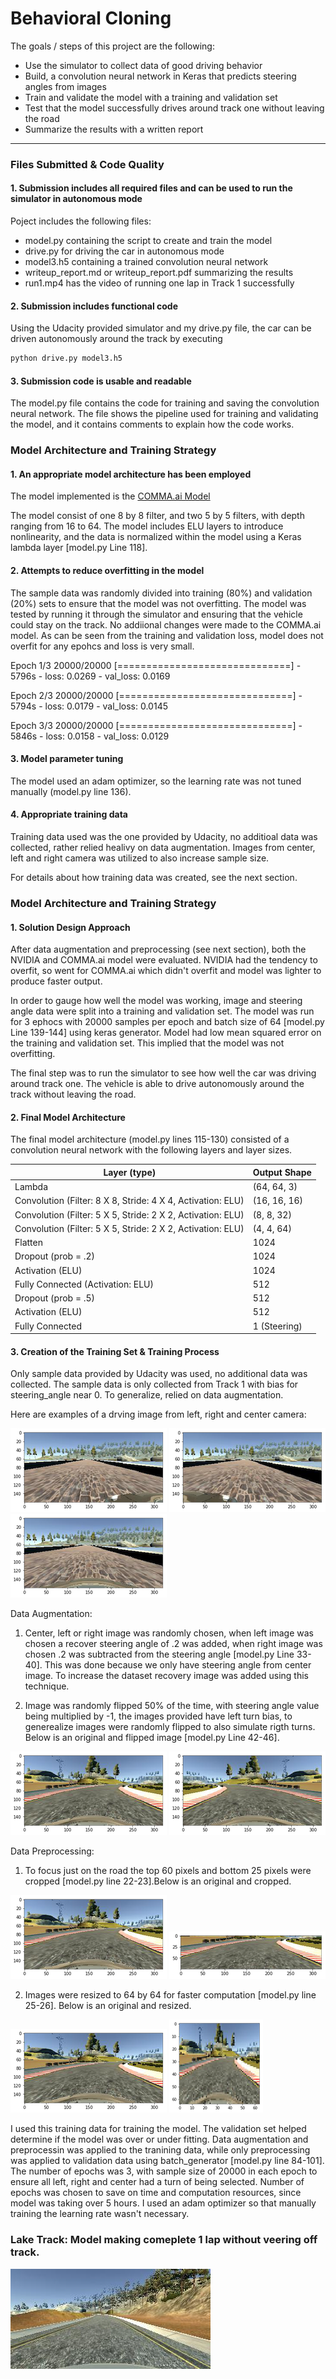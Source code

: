 # **Behavioral Cloning** 

The goals / steps of this project are the following:
* Use the simulator to collect data of good driving behavior
* Build, a convolution neural network in Keras that predicts steering angles from images
* Train and validate the model with a training and validation set
* Test that the model successfully drives around track one without leaving the road
* Summarize the results with a written report

[//]: # (Image References)

[image1]: ./examples/left.png "Left Image"
[image2]: ./examples/right.png "Right Image"
[image3]: ./examples/center.png "Center Image"
[image4]: ./examples/normal.png "Normal Image"
[image5]: ./examples/flipped.png "Flipped Image"
[image9]: ./examples/crop.png "Cropped Image"
[image10]: ./examples/resize.png "Resized Image"

---
### Files Submitted & Code Quality

#### 1. Submission includes all required files and can be used to run the simulator in autonomous mode

Poject includes the following files:
* model.py containing the script to create and train the model
* drive.py for driving the car in autonomous mode
* model3.h5 containing a trained convolution neural network 
* writeup_report.md or writeup_report.pdf summarizing the results
* run1.mp4 has the video of running one lap in Track 1 successfully

#### 2. Submission includes functional code
Using the Udacity provided simulator and my drive.py file, the car can be driven autonomously around the track by executing 
```sh
python drive.py model3.h5
```

#### 3. Submission code is usable and readable

The model.py file contains the code for training and saving the convolution neural network. The file shows the pipeline used for training and validating the model, and it contains comments to explain how the code works.

### Model Architecture and Training Strategy

#### 1. An appropriate model architecture has been employed

The model implemented is the [COMMA.ai Model](https://arxiv.org/abs/1608.01230)

The model consist of one 8 by 8 filter, and two 5 by 5 filters, with depth ranging from 16 to 64. The model includes ELU layers to introduce nonlinearity, and the data is normalized within the model using a Keras lambda layer [model.py  Line 118]. 

#### 2. Attempts to reduce overfitting in the model

The sample data was randomly divided into training (80%) and validation (20%) sets to ensure that the model was not overfitting. The model was tested by running it through the simulator and ensuring that the vehicle could stay on the track. No addiional changes were made to the COMMA.ai model. As can be seen from the training and validation loss, model does not overfit for any epohcs and loss is very small.  

Epoch 1/3
20000/20000 [==============================] - 5796s - loss: 0.0269 - val_loss: 0.0169

Epoch 2/3
20000/20000 [==============================] - 5794s - loss: 0.0179 - val_loss: 0.0145

Epoch 3/3
20000/20000 [==============================] - 5846s - loss: 0.0158 - val_loss: 0.0129

#### 3. Model parameter tuning

The model used an adam optimizer, so the learning rate was not tuned manually (model.py line 136).

#### 4. Appropriate training data

Training data used was the one provided by Udacity, no additioal data was collected, rather relied healivy on data augmentation. Images from center, left and right camera was utilized to also increase sample size. 

For details about how training data was created, see the next section. 

### Model Architecture and Training Strategy

#### 1. Solution Design Approach

After data augmentation and preprocessing (see next section), both the NVIDIA and COMMA.ai model were evaluated. NVIDIA had the tendency to overfit, so went for COMMA.ai which didn't overfit and model was lighter to produce faster output. 

In order to gauge how well the model was working, image and steering angle data were split into a training and validation set. The model was run for 3 ephocs with 20000 samples per epoch and batch size of 64 [model.py Line 139-144] using keras generator. Model had low mean squared error on the training and validation set. This implied that the model was not overfitting. 

The final step was to run the simulator to see how well the car was driving around track one. The vehicle is able to drive autonomously around the track without leaving the road. 

#### 2. Final Model Architecture

The final model architecture (model.py lines 115-130) consisted of a convolution neural network with the following layers and layer sizes.

|Layer (type)             									 |Output Shape| 
|------------------------------------------------------------|------------|
|Lambda    				  									 |(64, 64, 3) | 
|Convolution (Filter: 8 X 8, Stride: 4 X 4, Activation: ELU) |(16, 16, 16)|  
|Convolution (Filter: 5 X 5, Stride: 2 X 2, Activation: ELU) |(8, 8, 32)  |  
|Convolution (Filter: 5 X 5, Stride: 2 X 2, Activation: ELU) |(4, 4, 64)  |          
|Flatten         											 |1024        |  
|Dropout (prob = .2)        								 |1024        |  
|Activation (ELU)          									 |1024        | 
|Fully Connected (Activation: ELU)        				     |512         |    
|Dropout (prob = .5)          								 |512 	      |    
|Activation (ELU)          									 |512         |  
|Fully Connected         				     				 |1 (Steering)|  
           

#### 3. Creation of the Training Set & Training Process

Only sample data provided by Udacity was used, no additional data was collected. The sample data is only collected from Track 1 with bias for steering_angle near 0. To generalize, relied on data augmentation. 

Here are examples of a drving image from left, right and center camera:

![alt text][image1] ![alt text][image2] ![alt text][image3]

Data Augmentation:

1. Center, left or right image was randomly chosen, when left image was chosen a recover steering angle of .2 was added, when right image was chosen .2 was subtracted from the steering angle [model.py Line 33-40]. This was done because we only have steering angle from center image. To increase the dataset recovery image was added using this technique.  

2. Image was randomly flipped 50% of the time, with steering angle value being multiplied by -1, the images provided have left turn bias, to generealize images were randomly flipped to also simulate rigth turns. Below is an original and flipped image [model.py Line 42-46].

![alt text][image4] ![alt text][image5]

Data Preprocessing:

1. To focus just on the road the top 60 pixels and bottom 25 pixels were cropped [model.py line 22-23].Below is an original and cropped. 

![alt text][image4] ![alt text][image9]

2. Images were resized to 64 by 64 for faster computation [model.py line 25-26]. Below is an original and resized. 

![alt text][image4] ![alt text][image10]

I used this training data for training the model. The validation set helped determine if the model was over or under fitting. Data augmentation and preprocessin was applied to the tranining data, while only preprocessing was applied to validation data using batch_generator [model.py line 84-101]. The number of epochs was 3, with sample size of 20000 in each epoch to ensure all left, right and center had a turn of being selected. Number of epochs was chosen to save on time and computation resources, since model was taking over 5 hours. I used an adam optimizer so that manually training the learning rate wasn't necessary.

### Lake Track: Model making comeplete 1 lap without veering off track. 

[![IMAGE ALT TEXT HERE](./examples/track1.png)](https://www.youtube.com/watch?v=BVe-r_XXTPQ)




